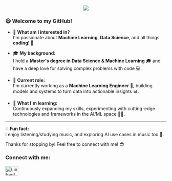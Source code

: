 <!---
![MasterHead](pics/cat-pirate.png)
-->

<h1 align="center">
    <img src="https://readme-typing-svg.herokuapp.com/?font=Righteous&size=35&center=true&vCenter=true&width=500&height=70&duration=4000&lines=Hi+There!+👋;+I'm+Thanos+Aidinis!;" />
</h1>

### 😄 Welcome to my GitHub!

- 👀 **What am I interested in?**  
   I'm passionate about **Machine Learning**, **Data Science**, and all things **coding**! 🚀  
   
- 🎓 **My background:**  
   I hold a **Master's degree in Data Science & Machine Learning** 🎓 and have a deep love for solving complex problems with code 💻.  

- 💼 **Current role:**  
   I'm currently working as a **Machine Learning Engineer** 🤖, building models and systems to turn data into actionable insights 📊.

- 🌱 **What I'm learning:**  
   Continuously expanding my skills, experimenting with cutting-edge technologies and frameworks in the AI/ML space 🧠✨.

---

💡 **Fun fact:**  
  I enjoy listening/studying music, and exploring AI use cases in music too 🧩.

Thanks for stopping by! Feel free to connect with me! 😎

<h3 align="left">Connect with me:</h3>
<p align="left">
  <a href="https://gr.linkedin.com/in/thanos-aidinis-589950175" target="_blank">
    <img align="center" src="https://cdn.jsdelivr.net/npm/simple-icons@3.0.1/icons/linkedin.svg" alt="LinkedIn" height="30" width="40" />
  </a>
</p>
<!---
![Than's GitHub stats](https://github-readme-stats.vercel.app/api?username=ThanAid&show=reviews,discussions_started,discussions_answered,prs_merged,prs_merged_percentage&show_icons=true&theme=radical)
![Top Langs](https://github-readme-stats.vercel.app/api/top-langs/?username=ThanAid&size_weight=0.5&count_weight=0.5)
-->

<!---
ThanAid/ThanAid is a ✨ special ✨ repository because its `README.md` (this file) appears on your GitHub profile.
You can click the Preview link to take a look at your changes.
--->

